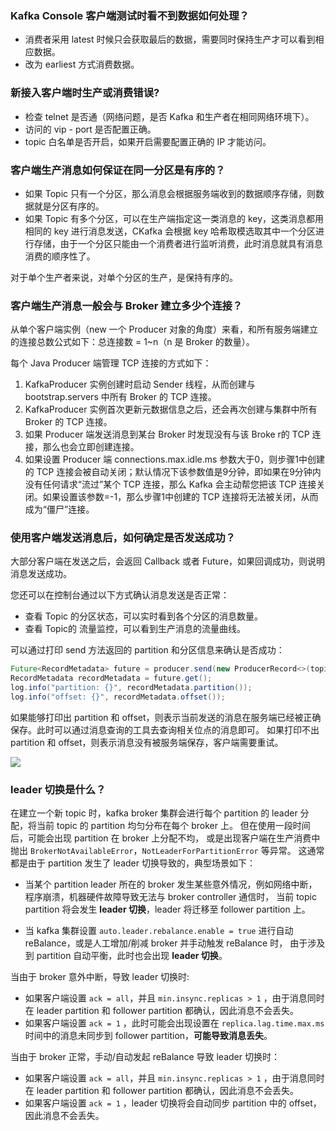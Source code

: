 ### Kafka Console 客户端测试时看不到数据如何处理？

- 消费者采用 latest 时候只会获取最后的数据，需要同时保持生产才可以看到相应数据。
- 改为 earliest 方式消费数据。

### 新接入客户端时生产或消费错误?

- 检查 telnet 是否通（网络问题，是否 Kafka 和生产者在相同网络环境下）。
- 访问的 vip - port 是否配置正确。
- topic 白名单是否开启，如果开启需要配置正确的 IP 才能访问。




### 客户端生产消息如何保证在同一分区是有序的？

- 如果 Topic 只有一个分区，那么消息会根据服务端收到的数据顺序存储，则数据就是分区有序的。
- 如果 Topic 有多个分区，可以在生产端指定这一类消息的 key，这类消息都用相同的 key 进行消息发送，CKafka 会根据 key 哈希取模选取其中一个分区进行存储，由于一个分区只能由一个消费者进行监听消费，此时消息就具有消息消费的顺序性了。

对于单个生产者来说，对单个分区的生产，是保持有序的。



### 客户端生产消息一般会与 Broker 建立多少个连接？

从单个客户端实例（new 一个 Producer 对象的角度）来看，和所有服务端建立的连接总数公式如下：总连接数 = 1~n（n 是 Broker 的数量）。

每个 Java Producer 端管理 TCP 连接的方式如下：

1. KafkaProducer 实例创建时启动 Sender 线程，从而创建与 bootstrap.servers 中所有 Broker 的 TCP 连接。
2. KafkaProducer 实例首次更新元数据信息之后，还会再次创建与集群中所有 Broker 的 TCP 连接。
3. 如果 Producer 端发送消息到某台 Broker 时发现没有与该 Broke r的 TCP 连接，那么也会立即创建连接。
4. 如果设置 Producer 端 connections.max.idle.ms 参数大于0，则步骤1中创建的 TCP 连接会被自动关闭；默认情况下该参数值是9分钟，即如果在9分钟内没有任何请求“流过”某个 TCP 连接，那么 Kafka 会主动帮您把该 TCP 连接关闭。如果设置该参数=-1，那么步骤1中创建的 TCP 连接将无法被关闭，从而成为“僵尸”连接。



### 使用客户端发送消息后，如何确定是否发送成功？

大部分客户端在发送之后，会返回 Callback 或者 Future，如果回调成功，则说明消息发送成功。

您还可以在控制台通过以下方式确认消息发送是否正常：

- 查看 Topic 的分区状态，可以实时看到各个分区的消息数量。
- 查看 Topic的 流量监控，可以看到生产消息的流量曲线。

可以通过打印 send 方法返回的 partition 和分区信息来确认是否成功：

```java
Future<RecordMetadata> future = producer.send(new ProducerRecord<>(topic, messageKey, messageStr));
RecordMetadata recordMetadata = future.get();
log.info("partition: {}", recordMetadata.partition());
log.info("offset: {}", recordMetadata.offset());
```

如果能够打印出 partition 和 offset，则表示当前发送的消息在服务端已经被正确保存。此时可以通过消息查询的工具去查询相关位点的消息即可。
如果打印不出 partition 和 offset，则表示消息没有被服务端保存，客户端需要重试。

![](https://main.qcloudimg.com/raw/cca4f62e86898eec49d8a9cde7ae9fa8.png)

[](id:leader_change)
### leader 切换是什么？
在建立一个新 topic 时，kafka broker 集群会进行每个 partition 的 leader 分配，将当前 topic 的 partition 均匀分布在每个 broker 上。
但在使用一段时间后，可能会出现 partition 在 broker 上分配不均，
或是出现客户端在生产消费中抛出 `BrokerNotAvailableError`，`NotLeaderForPartitionError` 等异常。
这通常都是由于 partition 发生了 leader 切换导致的，典型场景如下：

- 当某个 partition leader 所在的 broker 发生某些意外情况，例如网络中断，程序崩溃，机器硬件故障导致无法与 broker controller 通信时，
当前 topic partition 将会发生 **leader 切换**，leader 将迁移至 follower partition 上。
  
- 当 kafka 集群设置 `auto.leader.rebalance.enable = true` 进行自动 reBalance，或是人工增加/削减 broker 并手动触发 reBalance 时，
由于涉及到 partition 自动平衡，此时也会出现 **leader 切换**。

当由于 broker 意外中断，导致 leader 切换时:
- 如果客户端设置 `ack = all`，并且 `min.insync.replicas > 1` ，由于消息同时在 leader partition 和 follower partition 都确认，因此消息不会丢失。
- 如果客户端设置 `ack = 1` ，此时可能会出现设置在 `replica.lag.time.max.ms` 时间中的消息未同步到 follower partition，**可能导致消息丢失**。

当由于 broker 正常，手动/自动发起 reBalance 导致 leader 切换时：
- 如果客户端设置 `ack = all`，并且 `min.insync.replicas > 1` ，由于消息同时在 leader partition 和 follower partition 都确认，因此消息不会丢失。
- 如果客户端设置 `ack = 1` ，leader 切换将会自动同步 partition 中的 offset，因此消息不会丢失。


